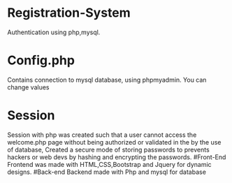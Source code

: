 # Registration-System
Authentication using php,mysql.
# Config.php
Contains connection to mysql database, using phpmyadmin. You can change values
# Session
Session with php was created such that a user cannot access the welcome.php page without being authorized or validated in the by the use of database,
Created a secure mode of storing passwords to prevents hackers or web devs by hashing and encrypting the passwords.
#Front-End
Frontend was made with HTML,CSS,Bootstrap and Jquery for dynamic designs.
#Back-end
Backend made with Php and mysql for database
